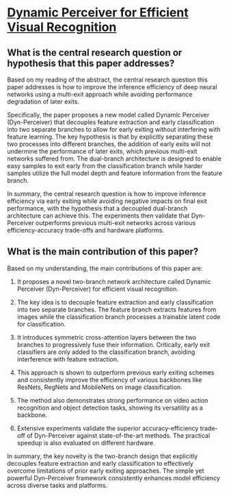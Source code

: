 # [Dynamic Perceiver for Efficient Visual Recognition](https://arxiv.org/abs/2306.11248)

## What is the central research question or hypothesis that this paper addresses?

 Based on my reading of the abstract, the central research question this paper addresses is how to improve the inference efficiency of deep neural networks using a multi-exit approach while avoiding performance degradation of later exits. 

Specifically, the paper proposes a new model called Dynamic Perceiver (Dyn-Perceiver) that decouples feature extraction and early classification into two separate branches to allow for early exiting without interfering with feature learning. The key hypothesis is that by explicitly separating these two processes into different branches, the addition of early exits will not undermine the performance of later exits, which previous multi-exit networks suffered from. The dual-branch architecture is designed to enable easy samples to exit early from the classification branch while harder samples utilize the full model depth and feature information from the feature branch.

In summary, the central research question is how to improve inference efficiency via early exiting while avoiding negative impacts on final exit performance, with the hypothesis that a decoupled dual-branch architecture can achieve this. The experiments then validate that Dyn-Perceiver outperforms previous multi-exit networks across various efficiency-accuracy trade-offs and hardware platforms.


## What is the main contribution of this paper?

 Based on my understanding, the main contributions of this paper are:

1. It proposes a novel two-branch network architecture called Dynamic Perceiver (Dyn-Perceiver) for efficient visual recognition. 

2. The key idea is to decouple feature extraction and early classification into two separate branches. The feature branch extracts features from images while the classification branch processes a trainable latent code for classification. 

3. It introduces symmetric cross-attention layers between the two branches to progressively fuse their information. Critically, early exit classifiers are only added to the classification branch, avoiding interference with feature extraction.

4. This approach is shown to outperform previous early exiting schemes and consistently improve the efficiency of various backbones like ResNets, RegNets and MobileNets on image classification.

5. The method also demonstrates strong performance on video action recognition and object detection tasks, showing its versatility as a backbone.

6. Extensive experiments validate the superior accuracy-efficiency trade-off of Dyn-Perceiver against state-of-the-art methods. The practical speedup is also evaluated on different hardware.

In summary, the key novelty is the two-branch design that explicitly decouples feature extraction and early classification to effectively overcome limitations of prior early exiting approaches. The simple yet powerful Dyn-Perceiver framework consistently enhances model efficiency across diverse tasks and platforms.
